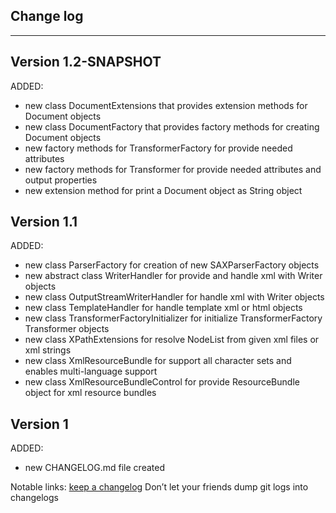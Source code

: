 ## Change log
----------------------

Version 1.2-SNAPSHOT
-------------

ADDED:

- new class DocumentExtensions that provides extension methods for Document objects
- new class DocumentFactory that provides factory methods for creating Document objects
- new factory methods for TransformerFactory for provide needed attributes
- new factory methods for Transformer for provide needed attributes and output properties
- new extension method for print a Document object as String object

Version 1.1
-------------

ADDED:

- new class ParserFactory for creation of new SAXParserFactory objects
- new abstract class WriterHandler for provide and handle xml with Writer objects
- new class OutputStreamWriterHandler for handle xml with Writer objects
- new class TemplateHandler for handle template xml or html objects
- new class TransformerFactoryInitializer for initialize TransformerFactory Transformer objects
- new class XPathExtensions for resolve NodeList from given xml files or xml strings
- new class XmlResourceBundle for support all character sets and enables multi-language support
- new class XmlResourceBundleControl for provide ResourceBundle object for xml resource bundles

Version 1
-------------

ADDED:

- new CHANGELOG.md file created

Notable links:
[keep a changelog](http://keepachangelog.com/en/1.0.0/) Don’t let your friends dump git logs into changelogs
